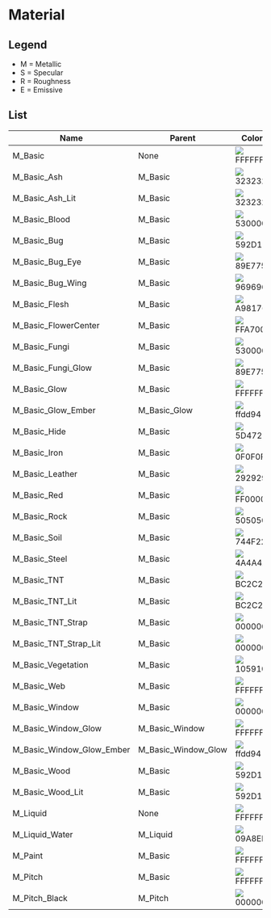 # Material

## Legend

- M = Metallic
- S = Specular
- R = Roughness
- E = Emissive

## List

| Name                      | Parent              | Color                                                       | M    | S    | R    | E   |
| ------------------------- | ------------------- | ----------------------------------------------------------- | ---- | ---- | ---- | --- |
| M_Basic                   | None                | ![](https://via.placeholder.com/16/FFFFFF/?text=%20) FFFFFF | 0    | 0.5  | 0.5  | 0   |
| M_Basic_Ash               | M_Basic             | ![](https://via.placeholder.com/16/323232/?text=%20) 323232 | 0    | 0    | 1    | 0   |
| M_Basic_Ash_Lit           | M_Basic             | ![](https://via.placeholder.com/16/323232/?text=%20) 323232 | 0    | 0    | 1    | 1   |
| M_Basic_Blood             | M_Basic             | ![](https://via.placeholder.com/16/530000/?text=%20) 530000 | 0    | 0    | 1    | 0   |
| M_Basic_Bug               | M_Basic             | ![](https://via.placeholder.com/16/592D19/?text=%20) 592D19 | 0    | 0.25 | 0.75 | 0   |
| M_Basic_Bug_Eye           | M_Basic             | ![](https://via.placeholder.com/16/89E775/?text=%20) 89E775 | 0.5  | 0.75 | 0.25 | 0   |
| M_Basic_Bug_Wing          | M_Basic             | ![](https://via.placeholder.com/16/969696/?text=%20) 969696 | 0.5  | 0.75 | 0.25 | 0   |
| M_Basic_Flesh             | M_Basic             | ![](https://via.placeholder.com/16/A98176/?text=%20) A98176 | 0    | 0.05 | 0.75 | 0   |
| M_Basic_FlowerCenter      | M_Basic             | ![](https://via.placeholder.com/16/FFA700/?text=%20) FFA700 | 0    | 0.5  | 0.75 | 0   |
| M_Basic_Fungi             | M_Basic             | ![](https://via.placeholder.com/16/530000/?text=%20) 530000 | 0    | 0.1  | 0.75 | 0   |
| M_Basic_Fungi_Glow        | M_Basic             | ![](https://via.placeholder.com/16/89E775/?text=%20) 89E775 | 0    | 0    | 1    | 0.2 |
| M_Basic_Glow              | M_Basic             | ![](https://via.placeholder.com/16/FFFFFF/?text=%20) FFFFFF | 0    | 0.25 | 0.75 | 1   |
| M_Basic_Glow_Ember        | M_Basic_Glow        | ![](https://via.placeholder.com/16/ffdd94/?text=%20) ffdd94 | 0    | 0.25 | 0.75 | 1   |
| M_Basic_Hide              | M_Basic             | ![](https://via.placeholder.com/16/5D472F/?text=%20) 5D472F | 0    | 0.25 | 0.75 | 0   |
| M_Basic_Iron              | M_Basic             | ![](https://via.placeholder.com/16/0F0F0F/?text=%20) 0F0F0F | 0.25 | 0.25 | 0.5  | 0   |
| M_Basic_Leather           | M_Basic             | ![](https://via.placeholder.com/16/292929/?text=%20) 292929 | 0    | 0.05 | 0.5  | 0   |
| M_Basic_Red               | M_Basic             | ![](https://via.placeholder.com/16/FF0000/?text=%20) FF0000 | 0    | 0.5  | 0.5  | 0   |
| M_Basic_Rock              | M_Basic             | ![](https://via.placeholder.com/16/505050/?text=%20) 505050 | 0    | 0.25 | 0.75 | 0   |
| M_Basic_Soil              | M_Basic             | ![](https://via.placeholder.com/16/744F22/?text=%20) 744F22 | 0    | 0.1  | 1    | 0   |
| M_Basic_Steel             | M_Basic             | ![](https://via.placeholder.com/16/4A4A4A/?text=%20) 4A4A4A | 0.25 | 0.25 | 0.25 | 0   |
| M_Basic_TNT               | M_Basic             | ![](https://via.placeholder.com/16/BC2C2C/?text=%20) BC2C2C | 0    | 0.25 | 0.75 | 0   |
| M_Basic_TNT_Lit           | M_Basic             | ![](https://via.placeholder.com/16/BC2C2C/?text=%20) BC2C2C | 0    | 0.25 | 0.75 | 0.1 |
| M_Basic_TNT_Strap         | M_Basic             | ![](https://via.placeholder.com/16/000000/?text=%20) 000000 | 0    | 0.25 | 0.75 | 0   |
| M_Basic_TNT_Strap_Lit     | M_Basic             | ![](https://via.placeholder.com/16/000000/?text=%20) 000000 | 0    | 0.25 | 0.75 | 0.1 |
| M_Basic_Vegetation        | M_Basic             | ![](https://via.placeholder.com/16/105910/?text=%20) 105910 | 0    | 0.05 | 0.5  | 0   |
| M_Basic_Web               | M_Basic             | ![](https://via.placeholder.com/16/FFFFFF/?text=%20) FFFFFF | 0.5  | 0.5  | 0.5  | 0   |
| M_Basic_Window            | M_Basic             | ![](https://via.placeholder.com/16/000000/?text=%20) 000000 | 1    | 0.5  | 0    | 0   |
| M_Basic_Window_Glow       | M_Basic_Window      | ![](https://via.placeholder.com/16/FFFFFF/?text=%20) FFFFFF | 1    | 0.5  | 0    | 1   |
| M_Basic_Window_Glow_Ember | M_Basic_Window_Glow | ![](https://via.placeholder.com/16/ffdd94/?text=%20) ffdd94 | 1    | 0.5  | 0    | 1   |
| M_Basic_Wood              | M_Basic             | ![](https://via.placeholder.com/16/592D19/?text=%20) 592D19 | 0    | 0.25 | 0.75 | 0   |
| M_Basic_Wood_Lit          | M_Basic             | ![](https://via.placeholder.com/16/592D19/?text=%20) 592D19 | 0    | 0.25 | 0.75 | 1   |
| M_Liquid                  | None                | ![](https://via.placeholder.com/16/FFFFFF/?text=%20) FFFFFF | 0    | 0.5  | 0.1  | 0   |
| M_Liquid_Water            | M_Liquid            | ![](https://via.placeholder.com/16/09A8ED/?text=%20) 09A8ED | 0    | 0.5  | 0.1  | 0   |
| M_Paint                   | M_Basic             | ![](https://via.placeholder.com/16/FFFFFF/?text=%20) FFFFFF | .25  | 0.5  | 0.1  | 0   |
| M_Pitch                   | M_Basic             | ![](https://via.placeholder.com/16/FFFFFF/?text=%20) FFFFFF | 0    | 0    | 1    | 0   |
| M_Pitch_Black             | M_Pitch             | ![](https://via.placeholder.com/16/000000/?text=%20) 000000 | 0    | 0    | 1    | 0   |
